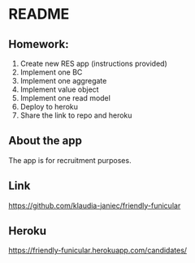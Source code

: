 # README

## Homework:
1. Create new RES app (instructions provided)
2. Implement one BC
3. Implement one aggregate
4. Implement value object
5. Implement one read model
6. Deploy to heroku
7. Share the link to repo and heroku

## About the app
The app is for recruitment purposes.

## Link
https://github.com/klaudia-janiec/friendly-funicular

## Heroku
https://friendly-funicular.herokuapp.com/candidates/
